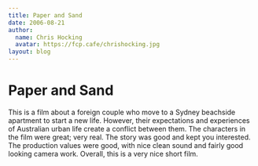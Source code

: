 ```yaml
---
title: Paper and Sand
date: 2006-08-21
author:
  name: Chris Hocking
  avatar: https://fcp.cafe/chrishocking.jpg
layout: blog
---
```

# Paper and Sand

This is a film about a foreign couple who move to a Sydney beachside apartment to start a new life. However, their expectations and experiences of Australian urban life create a conflict between them. The characters in the film were great; very real. The story was good and kept you interested. The production values were good, with nice clean sound and fairly good looking camera work. Overall, this is a very nice short film.